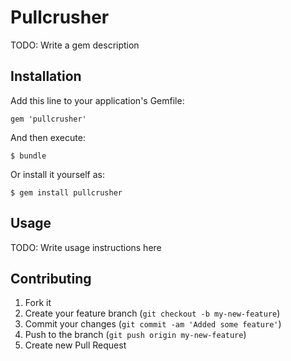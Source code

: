 # Pullcrusher

TODO: Write a gem description

## Installation

Add this line to your application's Gemfile:

    gem 'pullcrusher'

And then execute:

    $ bundle

Or install it yourself as:

    $ gem install pullcrusher

## Usage

TODO: Write usage instructions here

## Contributing

1. Fork it
2. Create your feature branch (`git checkout -b my-new-feature`)
3. Commit your changes (`git commit -am 'Added some feature'`)
4. Push to the branch (`git push origin my-new-feature`)
5. Create new Pull Request
